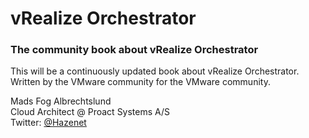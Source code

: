 # vRealize Orchestrator

### The community book about vRealize Orchestrator

This will be a continuously updated book about vRealize Orchestrator.<br>
Written by the VMware community for the VMware community.<br>

Mads Fog Albrechtslund<br>
Cloud Architect @ Proact Systems A/S<br>
Twitter: [@Hazenet](https://twitter.com/Hazenet)